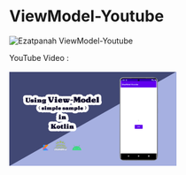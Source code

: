 # ViewModel-Youtube

<img alt="Ezatpanah ViewModel-Youtube" src="https://emojipedia-us.s3.amazonaws.com/content/2020/04/05/yt.png" width="3%"></a>

YouTube Video :
<br>  
<a href="" target="_blank"><img alt="Ezatpanah ViewModel-Youtube" src="viewModel.jpg" width="60%"></a>
<br>
